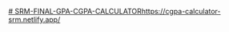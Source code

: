 [# SRM-FINAL-GPA-CGPA-CALCULATOR](https://cgpa-calculator-srm.netlify.app/)https://cgpa-calculator-srm.netlify.app/
